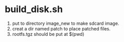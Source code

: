 # build_disk.sh
1. put to directory image_new to make sdcard image.
2. creat a dir named patch to place patched files.
3. rootfs.tgz should be put at $(pwd)
